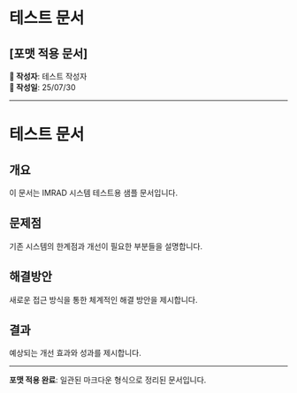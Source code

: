 # 테스트 문서
## [포맷 적용 문서]

**📝 작성자**: 테스트 작성자  
**📅 작성일**: 25/07/30

---

# 테스트 문서

## 개요
이 문서는 IMRAD 시스템 테스트용 샘플 문서입니다.

## 문제점
기존 시스템의 한계점과 개선이 필요한 부분들을 설명합니다.

## 해결방안
새로운 접근 방식을 통한 체계적인 해결 방안을 제시합니다.

## 결과
예상되는 개선 효과와 성과를 제시합니다.


---

**포맷 적용 완료**: 일관된 마크다운 형식으로 정리된 문서입니다.